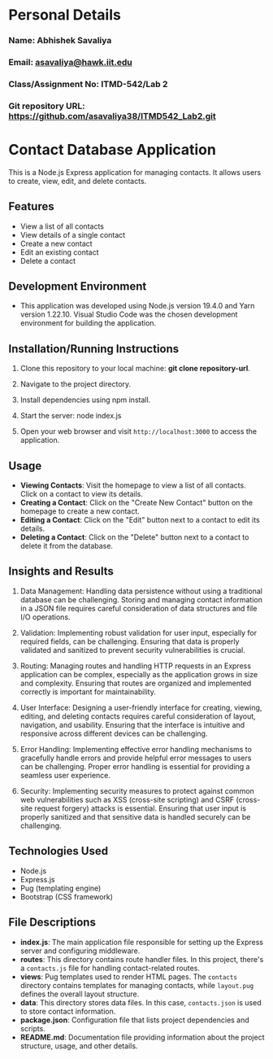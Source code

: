 # Personal Details

### Name: Abhishek Savaliya

### Email: asavaliya@hawk.iit.edu

### Class/Assignment No: ITMD-542/Lab 2

### Git repository URL: https://github.com/asavaliya38/ITMD542_Lab2.git

# Contact Database Application

This is a Node.js Express application for managing contacts. It allows users to create, view, edit, and delete contacts.

## Features

- View a list of all contacts
- View details of a single contact
- Create a new contact
- Edit an existing contact
- Delete a contact

## Development Environment

- This application was developed using Node.js version 19.4.0 and Yarn version 1.22.10. Visual Studio Code was the chosen development environment for building the application.

## Installation/Running Instructions

1. Clone this repository to your local machine: **git clone repository-url**.

2. Navigate to the project directory.

3. Install dependencies using npm install.

4. Start the server: node index.js

5. Open your web browser and visit `http://localhost:3000` to access the application.

## Usage

- **Viewing Contacts**: Visit the homepage to view a list of all contacts. Click on a contact to view its details.
- **Creating a Contact**: Click on the "Create New Contact" button on the homepage to create a new contact.
- **Editing a Contact**: Click on the "Edit" button next to a contact to edit its details.
- **Deleting a Contact**: Click on the "Delete" button next to a contact to delete it from the database.

## Insights and Results

1. Data Management: Handling data persistence without using a traditional database can be challenging. Storing and managing contact information in a JSON file requires careful consideration of data structures and file I/O operations.

2. Validation: Implementing robust validation for user input, especially for required fields, can be challenging. Ensuring that data is properly validated and sanitized to prevent security vulnerabilities is crucial.

3. Routing: Managing routes and handling HTTP requests in an Express application can be complex, especially as the application grows in size and complexity. Ensuring that routes are organized and implemented correctly is important for maintainability.

4. User Interface: Designing a user-friendly interface for creating, viewing, editing, and deleting contacts requires careful consideration of layout, navigation, and usability. Ensuring that the interface is intuitive and responsive across different devices can be challenging.

5. Error Handling: Implementing effective error handling mechanisms to gracefully handle errors and provide helpful error messages to users can be challenging. Proper error handling is essential for providing a seamless user experience.

6. Security: Implementing security measures to protect against common web vulnerabilities such as XSS (cross-site scripting) and CSRF (cross-site request forgery) attacks is essential. Ensuring that user input is properly sanitized and that sensitive data is handled securely can be challenging.

## Technologies Used

- Node.js
- Express.js
- Pug (templating engine)
- Bootstrap (CSS framework)

## File Descriptions

- **index.js**: The main application file responsible for setting up the Express server and configuring middleware.
- **routes**: This directory contains route handler files. In this project, there's a `contacts.js` file for handling contact-related routes.
- **views**: Pug templates used to render HTML pages. The `contacts` directory contains templates for managing contacts, while `layout.pug` defines the overall layout structure.
- **data**: This directory stores data files. In this case, `contacts.json` is used to store contact information.
- **package.json**: Configuration file that lists project dependencies and scripts.
- **README.md**: Documentation file providing information about the project structure, usage, and other details.

